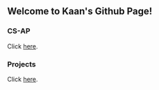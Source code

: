 ## Welcome to Kaan's Github Page!



### CS-AP
Click [here](https://terobero.github.io/terobero.github.io/csap.md).

### Projects
Click [here](https://terobero.github.io/terobero.github.io/projects.md).
